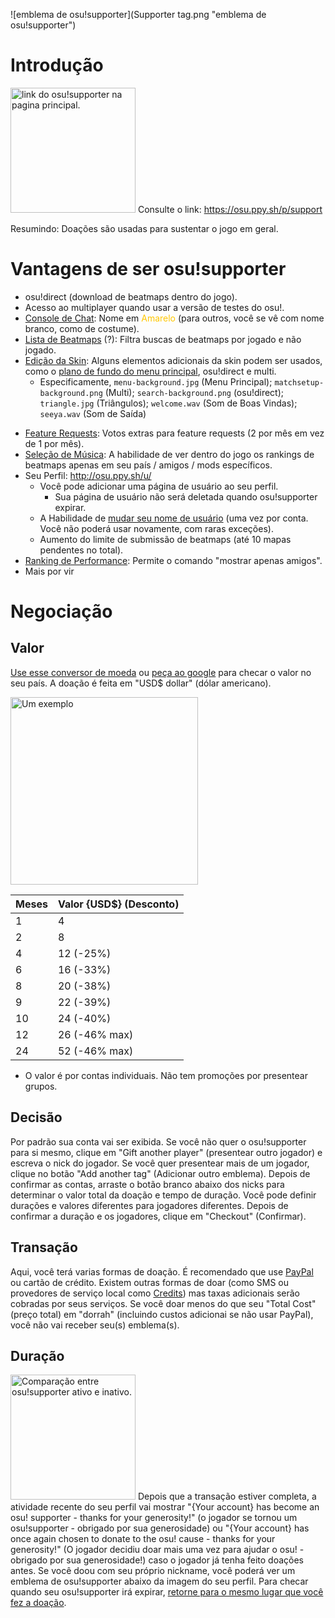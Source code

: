 ![emblema de osu!supporter](Supporter tag.png "emblema de osu!supporter")

Introdução
==========

<img src="Osu-support.png" title="fig:link do osu!supporter na pagina principal." alt="link do osu!supporter na pagina principal." width="200" /> Consulte o link: <https://osu.ppy.sh/p/support>

Resumindo: Doações são usadas para sustentar o jogo em geral.

Vantagens de ser osu!supporter
==============================

-   osu!direct (download de beatmaps dentro do jogo).
-   Acesso ao multiplayer quando usar a versão de testes do osu!.
-   [Console de Chat](PT:Chat_Console "wikilink"): Nome em <span style="color:#FFC700">Amarelo</span> (para outros, você se vê com nome branco, como de costume).
-   [Lista de Beatmaps](http://osu.ppy.sh/p/beatmaplist) (?): Filtra buscas de beatmaps por jogado e não jogado.
-   [ Edição da Skin](PT:Skinning "wikilink"): Alguns elementos adicionais da skin podem ser usados, como o [plano de fundo do menu principal](http://osu.ppy.sh/forum/t/96949), osu!direct e multi.
    -   Especificamente, `menu-background.jpg` (Menu Principal); `matchsetup-background.png` (Multi); `search-background.png` (osu!direct); `triangle.jpg` (Triângulos); `welcome.wav` (Som de Boas Vindas); `seeya.wav` (Som de Saída)

<!-- -->

-   [Feature Requests](http://osu.ppy.sh/forum/4): Votos extras para feature requests (2 por mês em vez de 1 por mês).
-   [Seleção de Música](http://osu.ppy.sh/wiki/Interface#Song_Selection_Screen): A habilidade de ver dentro do jogo os rankings de beatmaps apenas em seu país / amigos / mods específicos.
-   Seu Perfil: <http://osu.ppy.sh/u/>
    -   Você pode adicionar uma página de usuário ao seu perfil.
        -   Sua página de usuário não será deletada quando osu!supporter expirar.
    -   A Habilidade de [mudar seu nome de usuário](https://osu.ppy.sh/p/profile-username/) (uma vez por conta. Você não poderá usar novamente, com raras exceções).
    -   Aumento do limite de submissão de beatmaps (até 10 mapas pendentes no total).
-   [Ranking de Performance](http://osu.ppy.sh/p/pp): Permite o comando "mostrar apenas amigos".
-   Mais por vir

Negociação
==========

Valor
-----

[Use esse conversor de moeda](http://www.oanda.com/currency/converter/) ou [peça ao google](https://www.google.com.my/#q=usd+exchange+rate) para checar o valor no seu país. A doação é feita em "USD$ dollar" (dólar americano).

<img src="O!s Decide.jpg" title="Um exemplo" alt="Um exemplo" width="300" />

| Meses | Valor {USD$} (Desconto) |
|-------|-------------------------|
| 1     | 4                       |
| 2     | 8                       |
| 4     | 12 (-25%)               |
| 6     | 16 (-33%)               |
| 8     | 20 (-38%)               |
| 9     | 22 (-39%)               |
| 10    | 24 (-40%)               |
| 12    | 26 (-46% max)           |
| 24    | 52 (-46% max)           |

-   O valor é por contas individuais. Não tem promoções por presentear grupos.

Decisão
-------

Por padrão sua conta vai ser exibida. Se você não quer o osu!supporter para si mesmo, clique em "Gift another player" (presentear outro jogador) e escreva o nick do jogador. Se você quer presentear mais de um jogador, clique no botão "Add another tag" (Adicionar outro emblema). Depois de confirmar as contas, arraste o botão branco abaixo dos nicks para determinar o valor total da doação e tempo de duração. Você pode definir durações e valores diferentes para jogadores diferentes. Depois de confirmar a duração e os jogadores, clique em "Checkout" (Confirmar).

Transação
---------

Aqui, você terá varias formas de doação. É recomendado que use [PayPal](https://www.paypal.com) ou cartão de crédito. Existem outras formas de doar (como SMS ou provedores de serviço local como [Credits](http://www.cherrycredits.com/Cherry)) mas taxas adicionais serão cobradas por seus serviços. Se você doar menos do que seu "Total Cost" (preço total) em "dorrah" (incluindo custos adicionai se não usar PayPal), você não vai receber seu(s) emblema(s).

Duração
-------

<img src="O!s Duration.jpg" title="fig:Comparação entre osu!supporter ativo e inativo." alt="Comparação entre osu!supporter ativo e inativo." width="200" /> Depois que a transação estiver completa, a atividade recente do seu perfil vai mostrar "{Your account} has become an osu! supporter - thanks for your generosity!" (o jogador se tornou um osu!supporter - obrigado por sua generosidade) ou "{Your account} has once again chosen to donate to the osu! cause - thanks for your generosity!" (O jogador decidiu doar mais uma vez para ajudar o osu! - obrigado por sua generosidade!) caso o jogador já tenha feito doações antes. Se você doou com seu próprio nickname, você poderá ver um emblema de osu!supporter abaixo da imagem do seu perfil. Para checar quando seu osu!supporter irá expirar, [retorne para o mesmo lugar que você fez a doação](http://osu.ppy.sh/p/support).

